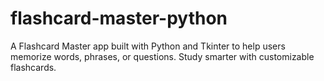 # flashcard-master-python
A Flashcard Master app built with Python and Tkinter to help users memorize words, phrases, or questions. Study smarter with customizable flashcards.
